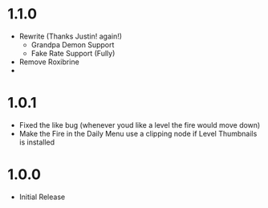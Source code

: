 # 1.1.0
- Rewrite (Thanks Justin! again!)
  - Grandpa Demon Support
  - Fake Rate Support (Fully)
- Remove Roxibrine
- 
# 1.0.1
- Fixed the like bug (whenever youd like a level the fire would move down)
- Make the Fire in the Daily Menu use a clipping node if Level Thumbnails is installed

# 1.0.0
- Initial Release
